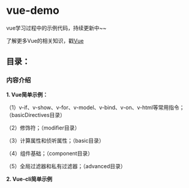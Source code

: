 # vue-demo
vue学习过程中的示例代码，持续更新中~~

了解更多Vue的相关知识，戳[Vue](https://github.com/snowLeopard93/blog/tree/master/study/guide/Vue)

## 目录：

### 内容介绍

**1. Vue简单示例：** 

（1）v-if、v-show、v-for、v-model、v-bind、v-on、v-html等常用指令；（basicDirectives目录）

（2）修饰符；（modifier目录）

（3）计算属性和侦听属性；（basic目录）

（4）组件基础；（component目录）

（5）全局过滤器和私有过滤器；（advanced目录）

**2. Vue-cli简单示例**

